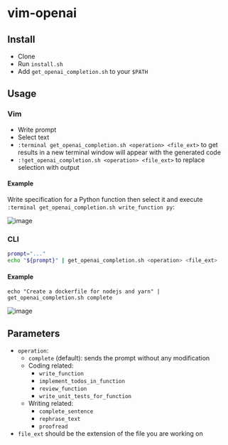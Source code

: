 # vim-openai

## Install

- Clone
- Run `install.sh`
- Add `get_openai_completion.sh` to your `$PATH`

## Usage

### Vim

- Write prompt
- Select text
- `:terminal get_openai_completion.sh <operation> <file_ext>` to get results in a new terminal window will appear with the generated code
- `:!get_openai_completion.sh <operation> <file_ext>` to replace selection with output

#### Example

Write specification for a Python function then select it and execute `:terminal get_openai_completion.sh write_function py`:

![image](https://github.com/dodie/vim-openai/assets/1114220/caf7840e-b7e1-411a-81ab-6826ed7bac8d)

### CLI

```bash
prompt="..."
echo "${prompt}" | get_openai_completion.sh <operation> <file_ext>
```

#### Example

```
echo "Create a dockerfile for nodejs and yarn" | get_openai_completion.sh complete
```

![image](https://github.com/dodie/vim-openai/assets/1114220/df638948-9692-4116-9c0d-fff585b79de6)

## Parameters

- `operation`:
  - `complete` (default): sends the prompt without any modification
  - Coding related:
    - `write_function`
    - `implement_todos_in_function`
    - `review_function`
    - `write_unit_tests_for_function`
  - Writing related:
    - `complete_sentence`
    - `rephrase_text`
    - `proofread`
- `file_ext` should be the extension of the file you are working on

